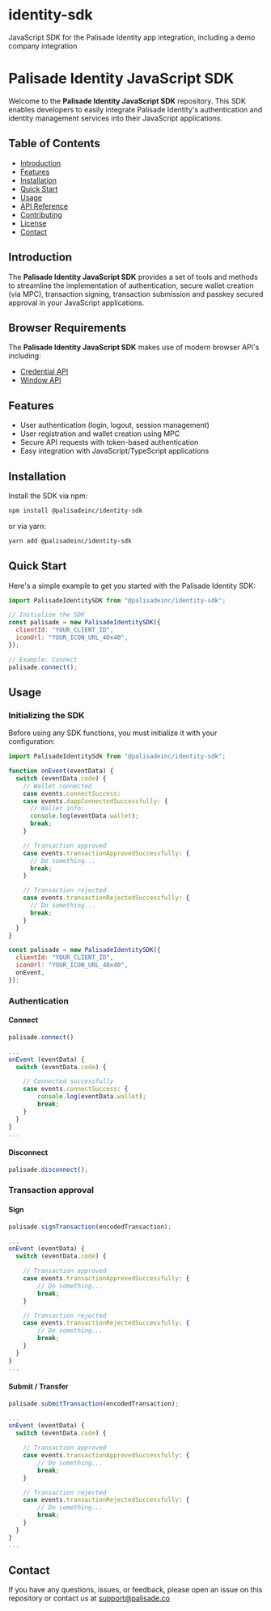 # identity-sdk

JavaScript SDK for the Palisade Identity app integration, including a demo company integration

<a id="readme-top"></a>

# Palisade Identity JavaScript SDK

Welcome to the **Palisade Identity JavaScript SDK** repository. This SDK enables developers to easily integrate Palisade Identity's authentication and identity management services into their JavaScript applications.

## Table of Contents

- [Introduction](#introduction)
- [Features](#features)
- [Installation](#installation)
- [Quick Start](#quick-start)
- [Usage](#usage)
- [API Reference](#api-reference)
- [Contributing](#contributing)
- [License](#license)
- [Contact](#contact)

## Introduction

The **Palisade Identity JavaScript SDK** provides a set of tools and methods to streamline the implementation of authentication, secure wallet creation (via MPC), transaction signing, transaction submission and passkey secured approval in your JavaScript applications.

## Browser Requirements

The **Palisade Identity JavaScript SDK** makes use of modern browser API's including:

- [Credential API](https://caniuse.com/mdn-api_credential)
- [Window API](https://caniuse.com/mdn-api_window_open)

## Features

- User authentication (login, logout, session management)
- User registration and wallet creation using MPC
- Secure API requests with token-based authentication
- Easy integration with JavaScript/TypeScript applications

## Installation

Install the SDK via npm:

```bash
npm install @palisadeinc/identity-sdk
```

or via yarn:

```bash
yarn add @palisadeinc/identity-sdk
```

## Quick Start

Here's a simple example to get you started with the Palisade Identity SDK:

```javascript
import PalisadeIdentitySDK from "@palisadeinc/identity-sdk";

// Initialize the SDK
const palisade = new PalisadeIdentitySDK({
  clientId: "YOUR_CLIENT_ID",
  iconUrl: "YOUR_ICON_URL_40x40",
});

// Example: Connect
palisade.connect();
```

## Usage

### Initializing the SDK

Before using any SDK functions, you must initialize it with your configuration:

```javascript
import PalisadeIdentitySdk from "@palisadeinc/identity-sdk";

function onEvent(eventData) {
  switch (eventData.code) {
    // Wallet connected
    case events.connectSuccess:
    case events.dappConnectedSuccessfully: {
      // Wallet info:
      console.log(eventData.wallet);
      break;
    }

    // Transaction approved
    case events.transactionApprovedSuccessfully: {
      // Do something...
      break;
    }

    // Transaction rejected
    case events.transactionRejectedSuccessfully: {
      // Do something...
      break;
    }
  }
}

const palisade = new PalisadeIdentitySDK({
  clientId: "YOUR_CLIENT_ID",
  iconUrl: "YOUR_ICON_URL_40x40",
  onEvent,
});
```

### Authentication

#### Connect

```javascript
palisade.connect()

...
onEvent (eventData) {
  switch (eventData.code) {

    // Connected successfully
    case events.connectSuccess: {
        console.log(eventData.wallet);
        break;
    }
  }
}
...
```

#### Disconnect

```javascript
palisade.disconnect();
```

### Transaction approval

#### Sign

```javascript
palisade.signTransaction(encodedTransaction);

...
onEvent (eventData) {
  switch (eventData.code) {

    // Transaction approved
    case events.transactionApprovedSuccessfully: {
        // Do something...
        break;
    }

    // Transaction rejected
    case events.transactionRejectedSuccessfully: {
        // Do something...
        break;
    }
  }
}
...
```

#### Submit / Transfer

```javascript
palisade.submitTransaction(encodedTransaction);

...
onEvent (eventData) {
  switch (eventData.code) {

    // Transaction approved
    case events.transactionApprovedSuccessfully: {
        // Do something...
        break;
    }

    // Transaction rejected
    case events.transactionRejectedSuccessfully: {
        // Do something...
        break;
    }
  }
}
...
```

## Contact

If you have any questions, issues, or feedback, please open an issue on this repository or contact us at support@palisade.co
